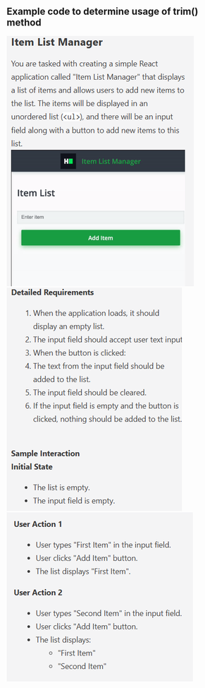 ## Example code to determine usage of trim() method
![](./img_1.png)  
![](./img_2.png)  
![](./img_3.png)